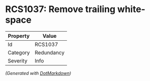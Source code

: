# RCS1037: Remove trailing white\-space

| Property | Value      |
| -------- | ---------- |
| Id       | RCS1037    |
| Category | Redundancy |
| Severity | Info       |


*\(Generated with [DotMarkdown](http://github.com/JosefPihrt/DotMarkdown)\)*